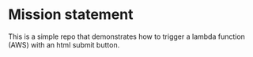 # Mission statement

This is a simple repo that demonstrates how to trigger a lambda function (AWS) with an html submit button.
